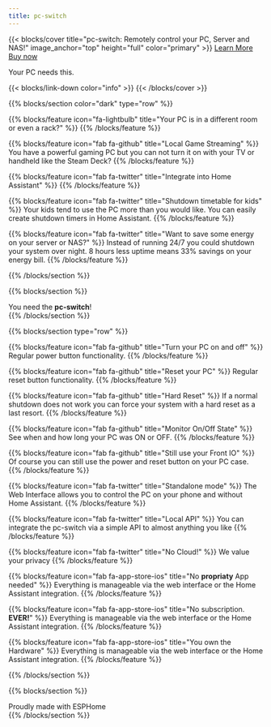 ```yaml
---
title: pc-switch
---
```


{{< blocks/cover title="pc-switch: Remotely control your PC, Server and NAS!" image_anchor="top" height="full" color="primary" >}}
<a class="btn btn-lg btn-primary me-3 mb-4" href="/docs/">
  Learn More <i class="fas fa-arrow-alt-circle-right ms-2"></i>
</a>
<a class="btn btn-lg btn-secondary me-3 mb-4" href="#">
  Buy now <i class="fa fa-cart-shopping ms-2 "></i>
</a>
<p class="lead mt-5">Your PC needs this.</p>
{{< blocks/link-down color="info" >}}
{{< /blocks/cover >}}

<!--  -->

{{% blocks/section color="dark" type="row" %}}

{{% blocks/feature icon="fa-lightbulb" title="Your PC is in a different room or even a rack?" %}}
{{% /blocks/feature %}}


{{% blocks/feature icon="fab fa-github" title="Local Game Streaming" %}}
You have a powerful gaming PC but you can not turn it on with your TV or handheld like the Steam Deck?
{{% /blocks/feature %}}


{{% blocks/feature icon="fab fa-twitter" title="Integrate into Home Assistant" %}}
{{% /blocks/feature %}}

{{% blocks/feature icon="fab fa-twitter" title="Shutdown timetable for kids" %}}
Your kids tend to use the PC more than you would like.
You can easily create shutdown timers in Home Assistant.
{{% /blocks/feature %}}

{{% blocks/feature icon="fab fa-twitter" title="Want to save some energy on your server or NAS?" %}}
Instead of running 24/7 you could shutdown your system over night.
8 hours less uptime means 33% savings on your energy bill.
{{% /blocks/feature %}}



{{% /blocks/section %}}


{{% blocks/section %}}
<div class="text-center">
You need the <b>pc-switch</b>!
</div>
{{% /blocks/section %}}


{{% blocks/section type="row" %}}



{{% blocks/feature icon="fab fa-github" title="Turn your PC on and off" %}}
Regular power button functionality.
{{% /blocks/feature %}}

{{% blocks/feature icon="fab fa-github" title="Reset your PC" %}}
Regular reset button functionality.
{{% /blocks/feature %}}

{{% blocks/feature icon="fab fa-github" title="Hard Reset" %}}
If a normal shutdown does not work you can force your system with a hard reset as a last resort.
{{% /blocks/feature %}}

{{% blocks/feature icon="fab fa-github" title="Monitor On/Off State" %}}
See when and how long your PC was ON or OFF.
{{% /blocks/feature %}}

{{% blocks/feature icon="fab fa-github" title="Still use your Front IO" %}}
Of course you can still use the power and reset button on your PC case.
{{% /blocks/feature %}}

{{% blocks/feature icon="fab fa-twitter" title="Standalone mode" %}}
The Web Interface allows you to control the PC on your phone and without Home Assistant.
{{% /blocks/feature %}}

{{% blocks/feature icon="fab fa-twitter" title="Local API" %}}
You can integrate the pc-switch via a simple API to almost anything you like
{{% /blocks/feature %}}

{{% blocks/feature icon="fab fa-twitter" title="No Cloud!" %}}
We value your privacy
{{% /blocks/feature %}}

{{% blocks/feature icon="fab fa-app-store-ios" title="No **propriaty** App needed" %}}
Everything is manageable via the web interface or the Home Assistant integration.
{{% /blocks/feature %}}

{{% blocks/feature icon="fab fa-app-store-ios" title="No subscription. **EVER!**" %}}
Everything is manageable via the web interface or the Home Assistant integration.
{{% /blocks/feature %}}

{{% blocks/feature icon="fab fa-app-store-ios" title="You own the Hardware" %}}
Everything is manageable via the web interface or the Home Assistant integration.
{{% /blocks/feature %}}

{{% /blocks/section %}}


{{% blocks/section %}}
<div class="text-center">
Proudly made with ESPHome
</div>
{{% /blocks/section %}}